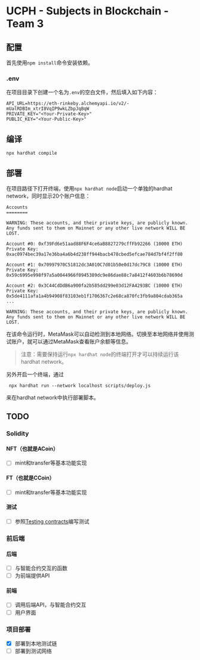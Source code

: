 # UCPH - Subjects in Blockchain - Team 3

## 配置
首先使用`npm install`命令安装依赖。

### .env
在项目目录下创建一个名为`.env`的空白文件，然后填入如下内容：
```
API_URL=https://eth-rinkeby.alchemyapi.io/v2/-mUalRDBIm_xtrI8VqIP9wkLZbpJqBqW
PRIVATE_KEY="<Your-Private-Key>"
PUBLIC_KEY="<Your-Public-Key>"
```
## 编译
```
npx hardhat compile
```

## 部署
在项目路径下打开终端，使用`npx hardhat node`启动一个单独的hardhat network，同时显示20个账户信息：
```
Accounts
========

WARNING: These accounts, and their private keys, are publicly known.
Any funds sent to them on Mainnet or any other live network WILL BE LOST.

Account #0: 0xf39Fd6e51aad88F6F4ce6aB8827279cffFb92266 (10000 ETH)
Private Key: 0xac0974bec39a17e36ba4a6b4d238ff944bacb478cbed5efcae784d7bf4f2ff80

Account #1: 0x70997970C51812dc3A010C7d01b50e0d17dc79C8 (10000 ETH)
Private Key: 0x59c6995e998f97a5a0044966f0945389dc9e86dae88c7a8412f4603b6b78690d

Account #2: 0x3C44CdDdB6a900fa2b585dd299e03d12FA4293BC (10000 ETH)
Private Key: 0x5de4111afa1a4b94908f83103eb1f1706367c2e68ca870fc3fb9a804cdab365a
...

WARNING: These accounts, and their private keys, are publicly known.
Any funds sent to them on Mainnet or any other live network WILL BE LOST.
```

在该命令运行时，MetaMask可以自动检测到本地网络。切换至本地网络并使用测试账户，就可以通过MetaMask查看账户余额等信息。

> 注意：需要保持运行`npx hardhat node`的终端打开才可以持续运行该hardhat network。


另外开启一个终端，通过
```
 npx hardhat run --network localhost scripts/deploy.js
```
来在hardhat network中执行部署脚本。

## TODO

### Solidity
#### NFT（也就是ACoin）
- [ ] mint和transfer等基本功能实现

#### FT（也就是CCoin）
- [ ] mint和transfer等基本功能实现

#### 测试
- [ ] 参照[Testing contracts](https://hardhat.org/hardhat-runner/docs/guides/test-contracts)编写测试

### 前后端
#### 后端
- [ ] 与智能合约交互的函数
- [ ] 为前端提供API

#### 前端
- [ ] 调用后端API，与智能合约交互
- [ ] 用户界面

### 项目部署
- [x] 部署到本地测试链
- [ ] 部署到测试网络